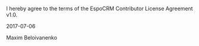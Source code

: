 I hereby agree to the terms of the EspoCRM Contributor License Agreement v1.0.

2017-07-06

Maxim Beloivanenko
